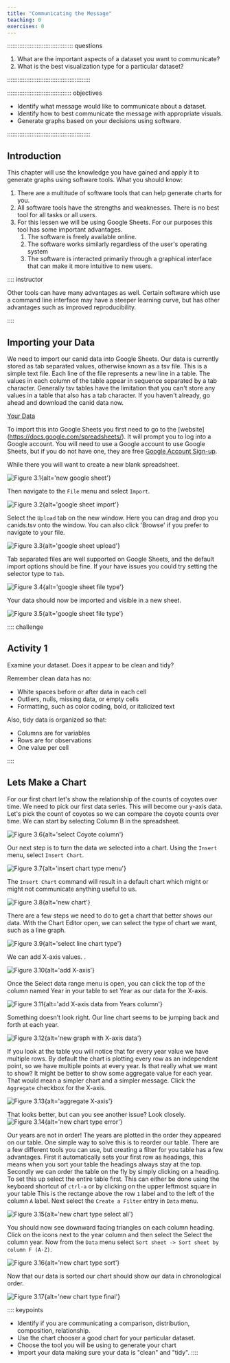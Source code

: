 ```yaml
---
title: "Communicating the Message"
teaching: 0
exercises: 0
---
```


:::::::::::::::::::::::::::::::::::::: questions 

1. What are the important aspects of a dataset you want to communicate?
2. What is the best visualization type for a particular dataset?

::::::::::::::::::::::::::::::::::::::::::::::::

::::::::::::::::::::::::::::::::::::: objectives

- Identify what message would like to communicate about a dataset.
- Identify how to best communicate the message with appropriate visuals.
- Generate graphs based on your decisions using software.

::::::::::::::::::::::::::::::::::::::::::::::::

## Introduction

This chapter will use the knowledge you have gained and apply it to generate graphs using software tools. What you should know:

1. There are a multitude of software tools that can help generate charts for you.
2. All software tools have the strengths and weaknesses. There is no best tool for all tasks or all users.
3. For this lessen we will be using Google Sheets. For our purposes this tool has some important advantages.
    1. The software is freely available online.
    2. The software works similarly regardless of the user's operating system
    3. The software is interacted primarily through a graphical interface that can make it more intuitive to new users.

:::: instructor

Other tools can have many advantages as well. Certain software which use a command line interface may have a steeper learning curve, but has other advantages such as improved reproducibility. 

::::

## Importing your Data
We need to import our canid data into Google Sheets. Our data is currently stored as tab separated values, otherwise known as a tsv file. This is a simple text file. Each line of the file represents a new line in a table. The values in each column of the table appear in sequence separated by a tab character. Generally tsv tables have the limitation that you can't store any values in a table that also has a tab character. If you haven't already, go ahead and download the canid data now. 

[Your Data](data/canids.tsv)

To import this into Google Sheets you first need to go to the [website] (https://docs.google.com/spreadsheets/). It will prompt you to log into a Google account. You will need to use a Google account to use Google Sheets, but if you do not have one, they are free [Google Account Sign-up](https://accounts.google.com/signup/v2/webcreateaccount?biz=false&flowName=GlifWebSignIn&flowEntry=SignUp&hl=en).

While there you will want to create a new blank spreadsheet.

![Figure 3.1](fig/03-new_google_sheet_circled.png){alt='new google sheet'}

Then navigate to the `File` menu and select `Import`.

![Figure 3.2](fig/03-new_google_sheet_import.png){alt='google sheet import'}

Select the `Upload` tab on the new window. Here you can drag and drop you canids.tsv onto the window. You can also click 'Browse' if you prefer to navigate to your file.

![Figure 3.3](fig/03-new_google_sheet_upload.png){alt='google sheet upload'}

Tab separated files are well supported on Google Sheets, and the default import options should be fine. If your have issues you could try setting the selector type to `Tab`.

![Figure 3.4](fig/03-new_google_sheet_file.png){alt='google sheet file type'}

Your data should now be imported and visible in a new sheet.

![Figure 3.5](fig/03-new_google_sheet_table.png){alt='google sheet file type'}

:::: challenge 

## Activity 1
Examine your dataset. Does it appear to be clean and tidy?

Remember clean data has no:
- White spaces before or after data in each cell
- Outliers, nulls, missing data, or empty cells
- Formatting, such as color coding, bold, or italicized text

Also, tidy data is organized so that:
- Columns are for variables
- Rows are for observations
- One value per cell

::::

## Lets Make a Chart

For our first chart let's show the relationship of the counts of coyotes over time. We need to pick our first data series. This will become our y-axis data. Let's pick the count of coyotes so we can compare the coyote counts over time. We can start by selecting  Column B in the spreadsheet.

![Figure 3.6](fig/03-select_coyotes.png){alt='select Coyote column'}

Our next step is to turn the data we selected into a chart. Using the `Insert` menu, select `Insert Chart`. 

![Figure 3.7](fig/03-insert_chart.png){alt='insert chart type menu'}

The `Insert Chart` command will result in a default chart which might or might not communicate anything useful to us. 

![Figure 3.8](fig/03-default_chart.png){alt='new chart'}

There are a few steps we need to do to get a chart that better shows our data. With the Chart Editor open, we can select the type of chart we want, such as a line graph. 

![Figure 3.9](fig/03-chart_thumbnails.png){alt='select line chart type'}

We can add  X-axis values. . 

![Figure 3.10](fig/03-add_x_axis.png){alt='add X-axis'}

Once the Select data range menu is open, you can click the top of the column named Year in your table to set Year as our data for the X-axis.

![Figure 3.11](fig/03-select_years_column.png){alt='add X-axis data from Years column'}

Something doesn’t look right. Our line chart seems to be jumping back and forth at each year. 

![Figure 3.12](fig/03-default_years_chart.png){alt='new graph with X-axis data'}

If you look at the table you will notice that for every year value we have multiple rows. By default the chart is plotting every row as an independent point, so we have multiple points at every year. Is that really what we want to show? It might be better to show some aggregate value for each year. That would mean a simpler chart and a simpler message. Click the `Aggregate` checkbox for the X-axis.

![Figure 3.13](fig/03-aggregated_x-axis.png){alt='aggregate X-axis'}

That looks better, but can you see another issue? Look closely.
![Figure 3.14](fig/03-new_chart_error.png){alt='new chart type error'}

Our years are not in order! The years are plotted in the order they appeared on our table. One simple way to solve this is to reorder our table. There are a few different tools you can use, but creating a filter for you table has a few advantages. First it automatically sets your first row as headings, this means when you sort your table the headings always stay at the top. Secondly we can order the table on the fly by simply clicking on a heading. To set this up select the entire table first. This can either be done using the keyboard shortcut of `ctrl-a` or by clicking on the upper leftmost square in your table This is the rectange above the row `1` label and to the left of the column `A` label. Next select the `Create a Filter` entry in `Data` menu. 

![Figure 3.15](fig/03-new_chart_select.png){alt='new chart type select all'}

You should now see downward facing triangles on each column heading. Click on the icons next to the year column and then select the Select the column year. Now from the `Data` menu select `Sort sheet -> Sort sheet by column F (A-Z)`. 

![Figure 3.16](fig/03-new_chart_sort.png){alt='new chart type sort'}

Now that our data is sorted our chart should show our data in chronological order.

![Figure 3.17](fig/03-new_chart_final.png){alt='new chart type final'}

:::: keypoints 

- Identify if you are communicating a comparison, distribution, composition, relationship.
- Use the chart chooser a good chart for your particular dataset.
- Choose the tool you will be using to generate your chart
- Import your data making sure your data is "clean" and "tidy".
::::
